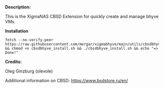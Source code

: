 **Description:**

 This is the XigmaNAS CBSD Extension for quickly create and manage bhyve VMs.

**Installation**

```
fetch --no-verify-peer https://raw.githubusercontent.com/mergar/xigmabhyve/main/utils/cbsdbhyve_install.sh  && chmod +x cbsdbhyve_install.sh && ./cbsdbhyve_install.sh && echo "=> Done!"
```

**Credits:**

 Oleg Ginzburg (olevole)

Additional information on CBSD: <a href="https://www.bsdstore.ru/en/">https://www.bsdstore.ru/en/</a>
